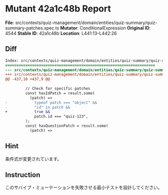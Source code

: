 # Mutant 42a1c48b Report

**File**: src/contexts/quiz-management/domain/entities/quiz-summary/quiz-summary-patches.spec.ts
**Mutator**: ConditionalExpression
**Original ID**: 4544
**Stable ID**: 42a1c48b
**Location**: L441:13–L442:26

## Diff

```diff
Index: src/contexts/quiz-management/domain/entities/quiz-summary/quiz-summary-patches.spec.ts
===================================================================
--- src/contexts/quiz-management/domain/entities/quiz-summary/quiz-summary-patches.spec.ts	original
+++ src/contexts/quiz-management/domain/entities/quiz-summary/quiz-summary-patches.spec.ts	mutated #4544
@@ -437,10 +437,9 @@
 
         // Check for specific patches
         const hasIdPatch = result.some(
           (patch) =>
-            typeof patch === "object" &&
-            "id" in patch &&
+            true &&
             patch.id === "quiz-123",
         );
         const hasQuestionPatch = result.some(
           (patch) =>
```

## Hint

条件式が変更されています。

## Instruction

このサバイブ・ミューテーションを失敗させる最小テストを設計してください。
